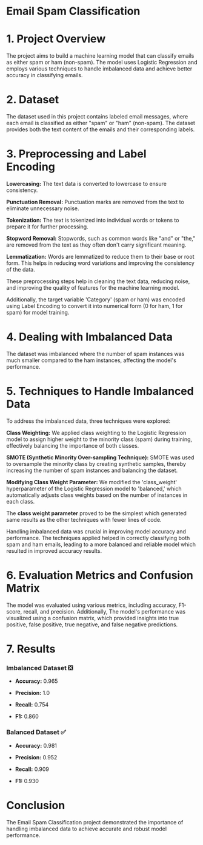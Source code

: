# Email Spam Classification 
# 1. Project Overview
The project aims to build a machine learning model that can classify emails as either spam or ham (non-spam).
The model uses Logistic Regression and employs various techniques to handle imbalanced data and achieve better accuracy in classifying emails.

# 2. Dataset
The dataset used in this project contains labeled email messages, where each email is classified as either "spam" or "ham" (non-spam). 
The dataset provides both the text content of the emails and their corresponding labels.

# 3. Preprocessing and Label Encoding

**Lowercasing:** The text data is converted to lowercase to ensure consistency.

**Punctuation Removal:** Punctuation marks are removed from the text to eliminate unnecessary noise.

**Tokenization:** The text is tokenized into individual words or tokens to prepare it for further processing.

**Stopword Removal:** Stopwords, such as common words like "and" or "the," are removed from the text as they often don't carry significant meaning.

**Lemmatization:** Words are lemmatized to reduce them to their base or root form. This helps in reducing word variations and improving the consistency of the data.

These preprocessing steps help in cleaning the text data, reducing noise, and improving the quality of features for the machine learning model.

Additionally, the target variable 'Category' (spam or ham) was encoded using Label Encoding to convert it into numerical form    (0 for ham, 1 for spam) for model training.

# 4. Dealing with Imbalanced Data
The dataset was imbalanced where the number of spam instances was much smaller compared to the ham instances, affecting the model's performance.
# 5. Techniques to Handle Imbalanced Data
To address the imbalanced data, three techniques were explored:

**Class Weighting:** We applied class weighting to the Logistic Regression model to assign higher weight to the minority class (spam) during training, effectively balancing the importance of both classes.

**SMOTE (Synthetic Minority Over-sampling Technique):** SMOTE was used to oversample the minority class by creating synthetic samples, thereby increasing the number of spam instances and balancing the dataset.

**Modifying Class Weight Parameter:** We modified the 'class_weight' hyperparameter of the Logistic Regression model to 'balanced,' which automatically adjusts class weights based on the number of instances in each class.

The **class weight parameter** proved to be the simplest which generated same results as the other techniques with fewer lines of code.

Handling imbalanced data was crucial in improving model accuracy and performance. The techniques applied helped in correctly classifying both spam and ham emails, leading to a more balanced and reliable model which resulted in improved accuracy results.

# 6. Evaluation Metrics and Confusion Matrix
The model was evaluated using various metrics, including accuracy, F1-score, recall, and precision. Additionally, The model's performance was visualized using a confusion matrix, which provided insights into true positive, false positive, true negative, and false negative predictions.

# 7. Results
### Imbalanced Dataset ❎
- **Accuracy:** 0.965

- **Precision:** 1.0

- **Recall:** 0.754

- **F1:** 0.860
### Balanced Dataset ✅
- **Accuracy:** 0.981

- **Precision:** 0.952

- **Recall:** 0.909

- **F1:** 0.930

# Conclusion
The Email Spam Classification project demonstrated the importance of handling imbalanced data to achieve accurate and robust model performance. 
